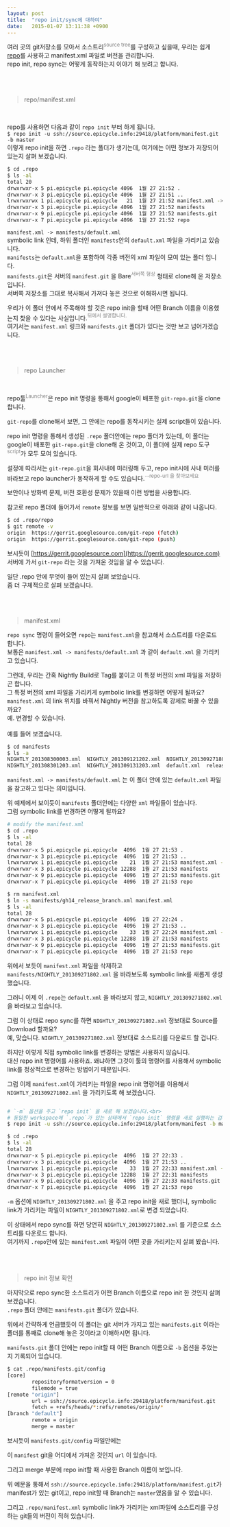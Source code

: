 ```yaml
---
layout: post
title:  "repo init/sync에 대하여"
date:   2015-01-07 13:11:38 +0900
---
```

여러 곳의 git저장소를 모아서 소스트리<span style="color:grey"><sup>source tree</sup></span>를 구성하고 싶을때, 우리는 쉽게 [repo](https://source.android.com/setup/develop?hl=ko#installing-repo)를 사용하고 manifest.xml 파일로 버전을 관리합니다.<br>
repo init, repo sync는 어떻게 동작하는지 이야기 해 보려고 합니다.<br>
<br>
<br>
<br>
> repo/manifest.xml
<br>

repo를 사용하면 다음과 같이 `repo init` 부터 하게 됩니다. <br>
`$ repo init -u ssh://source.epicycle.info:29418/platform/manifest.git -b master` <br>
이렇게 repo init을 하면 `.repo` 라는 폴더가 생기는데, 여기에는 어떤 정보가 저장되어 있는지 살펴 보겠습니다.<br>

```bash
$ cd .repo
$ ls -al
total 20
drwxrwxr-x 5 pi.epicycle pi.epicycle 4096  1월 27 21:52 .
drwxrwxr-x 3 pi.epicycle pi.epicycle 4096  1월 27 21:51 ..
lrwxrwxrwx 1 pi.epicycle pi.epicycle   21  1월 27 21:52 manifest.xml -> manifests/default.xml
drwxrwxr-x 3 pi.epicycle pi.epicycle 4096  1월 27 21:52 manifests
drwxrwxr-x 9 pi.epicycle pi.epicycle 4096  1월 27 21:52 manifests.git
drwxrwxr-x 7 pi.epicycle pi.epicycle 4096  1월 27 21:52 repo
```

`manifest.xml -> manifests/default.xml`<br>
symbolic link 인데, 하위 폴더인 `manifests`안의 `default.xml` 파일을 가리키고 있습니다.<br>
`manifests`는 `default.xml`을 포함하여 각종 버전의 xml 파일이 모여 있는 폴더 입니다.<br>
`manifests.git`은 서버의 `manifest.git` 을 Bare<span style="color:grey"><sup>서버쪽 형상</sup></span> 형태로 clone해 온 저장소 입니다.<br>
서버쪽 저장소를 그대로 복사해서 가져다 놓은 것으로 이해하시면 됩니다.<br>

우리가 이 폴더 안에서 주목해야 할 것은 repo init을 할때 어떤 Branch 이름을 이용했는지 찾을 수 있다는 사실입니다.<span style="color:grey"><sup>뒤에서 설명합니다.</sup></span><br>
여기서는 `manifest.xml` 링크와 `manifests.git` 폴더가 있다는 것만 보고 넘어가겠습니다.<br>
   <br>
   <br>
   <br>
> repo Launcher
<br>

repo툴<span style="color:grey"><sup>Launcher</sup></span>은 repo init 명령을 통해서 google이 배포한 `git-repo.git`을 clone 합니다.<br>

`git-repo`를 clone해서 보면, 그 안에는 repo를 동작시키는 실제 script들이 있습니다.<br>

repo init 명령을 통해서 생성된 `.repo` 폴더안에는 repo 폴더가 있는데, 이 폴더는 google이 배포한 `git-repo.git`을 clone해 온 것이고, 이 폴더에 실제 repo 도구<span style="color:grey"><sup>script</sup></span>가 모두 모여 있습니다.<br>

설정에 따라서는 `git-repo.git`을 회사내에 미러링해 두고, repo init시에 사내 미러를 바라보고 repo launcher가 동작하게 할 수도 있습니다.<span style="color:grey"><sup>--repo-url 을 찾아보세요</sup></span><br>

보안이나 방화벽 문제, 버전 호환성 문제가 있을때 이런 방법을 사용합니다.<br>

참고로 repo 폴더에 들어가서 `remote` 정보를 보면 일반적으로 아래와 같이 나옵니다.<br>
```bash
$ cd .repo/repo
$ git remote -v
origin  https://gerrit.googlesource.com/git-repo (fetch)
origin  https://gerrit.googlesource.com/git-repo (push)
```
보시듯이 [https://gerrit.googlesource.com](https://gerrit.googlesource.com) 서버에 가서 `git-repo` 라는 것을 가져온 것임을 알 수 있습니다.<br>

   일단 .repo 안에 무엇이 들어 있는지 살펴 보았습니다.<br>
   좀 더 구체적으로 살펴 보겠습니다.<br>
   <br>
<br>
<br>
> manifest.xml

`repo sync` 명령이 들어오면 `repo`는 `manifest.xml`을 참고해서 소스트리를 다운로드 합니다.<br>
보통은 `manifest.xml -> manifests/default.xml` 과 같이 `default.xml` 을 가리키고 있습니다.<br>

그런데, 우리는 간혹 Nightly Build로 Tag를 붙이고 이 특정 버전의 xml 파일을 저장하곤 합니다.<br>
그 특정 버전의 xml 파일을 가리키게 symbolic link를 변경하면 어떻게 될까요?<br>
`manifest.xml` 의 link 위치를 바꿔서 Nightly 버전을 참고하도록 강제로 바꿀 수 있을까요?<br>
예. 변경할 수 있습니다.<br>
<br>
예를 들어 보겠습니다.<br>
```bash
$ cd manifests
$ ls -a
NIGHTLY_201308300003.xml  NIGHTLY_201309121202.xml  NIGHTLY_201309271802.xml
NIGHTLY_201308301203.xml  NIGHTLY_201309131203.xml  default.xml  release.xml  .git
```

`manifest.xml -> manifests/default.xml` 는 이 폴더 안에 있는 `default.xml` 파일을 참고하고 있다는 의미입니다.<br>

위 예제에서 보이듯이 `manifests` 폴더안에는 다양한 `xml` 파일들이 있습니다.<br>
    그럼 symbolic link를 변경하면 어떻게 될까요?<br>

```bash
# modify the manifest.xml
$ cd .repo
$ ls -al
total 28
drwxrwxr-x 5 pi.epicycle pi.epicycle  4096  1월 27 21:53 .
drwxrwxr-x 3 pi.epicycle pi.epicycle  4096  1월 27 21:53 ..
lrwxrwxrwx 1 pi.epicycle pi.epicycle    21  1월 27 21:53 manifest.xml -> manifests/default.xml
drwxrwxr-x 3 pi.epicycle pi.epicycle 12288  1월 27 21:53 manifests
drwxrwxr-x 9 pi.epicycle pi.epicycle  4096  1월 27 21:53 manifests.git
drwxrwxr-x 7 pi.epicycle pi.epicycle  4096  1월 27 21:53 repo

$ rm manifest.xml
$ ln -s manifests/gh14_release_branch.xml manifest.xml
$ ls -al
total 28
drwxrwxr-x 5 pi.epicycle pi.epicycle  4096  1월 27 22:24 .
drwxrwxr-x 3 pi.epicycle pi.epicycle  4096  1월 27 21:53 ..
lrwxrwxrwx 1 pi.epicycle pi.epicycle    33  1월 27 22:24 manifest.xml -> manifests/NIGHTLY_201309271802.xml
drwxrwxr-x 3 pi.epicycle pi.epicycle 12288  1월 27 21:53 manifests
drwxrwxr-x 9 pi.epicycle pi.epicycle  4096  1월 27 21:53 manifests.git
drwxrwxr-x 7 pi.epicycle pi.epicycle  4096  1월 27 21:53 repo
```
위에서 보듯이 `manifest.xml` 파일을 삭제하고 `manifests/NIGHTLY_201309271802.xml` 을 바라보도록 symbolic link를 새롭게 생성했습니다.<br>

그러니 이제 이 `.repo`는 `default.xml` 을 바라보지 않고, `NIGHTLY_201309271802.xml` 을 바라보고 있습니다.<br>

그럼 이 상태로 repo sync를 하면 `NIGHTLY_201309271802.xml` 정보대로 Source를 Download 할까요?<br>
예, 맞습니다. `NIGHTLY_201309271802.xml` 정보대로 소스트리를 다운로드 할 겁니다.<br>

하지만 이렇게 직접 symbolic link를 변경하는 방법은 사용하지 않습니다.<br>
대신 repo init 명령어를 사용하죠. 왜냐하면 그것이 툴의 명령어를 사용해서 symbolic link를 정상적으로 변경하는 방법이기 때문입니다.<br>

그럼 이제 `manifest.xml`이 가리키는 파일을 repo init 명령어를 이용해서 `NIGHTLY_201309271802.xml` 을 가리키도록 해 보겠습니다.<br>
```bash

# `-m` 옵션을 주고 `repo init` 을 새로 해 보겠습니다.<br>
# 동일한 workspace에 `.repo`가 있는 상태에서 `repo init` 명령을 새로 실행하는 겁니다.<br>
$ repo init -u ssh://source.epicycle.info:29418/platform/manifest -b master -m NIGHTLY_201309271802.xml

$ cd .repo
$ ls -al
total 28
drwxrwxr-x 5 pi.epicycle pi.epicycle  4096  1월 27 22:33 .
drwxrwxr-x 3 pi.epicycle pi.epicycle  4096  1월 27 21:53 ..
lrwxrwxrwx 1 pi.epicycle pi.epicycle    33  1월 27 22:33 manifest.xml -> manifests/NIGHTLY_201309271802.xml
drwxrwxr-x 3 pi.epicycle pi.epicycle 12288  1월 27 22:31 manifests
drwxrwxr-x 9 pi.epicycle pi.epicycle  4096  1월 27 22:33 manifests.git
drwxrwxr-x 7 pi.epicycle pi.epicycle  4096  1월 27 21:53 repo
```
`-m` 옵션에 `NIGHTLY_201309271802.xml` 을 주고 repo init을 새로 했더니, symbolic link가 가리키는 파일이 `NIGHTLY_201309271802.xml`로 변경 되었습니다.<br>

이 상태에서 repo sync를 하면 당연히 `NIGHTLY_201309271802.xml` 를 기준으로 소스트리를 다운로드 합니다.<br>
여기까지 `.repo`안에 있는 `manifest.xml` 파일이 어떤 곳을 가리키는지 살펴 봤습니다.<br>
<br>
<br>
<br>
> repo init 정보 확인
 
마지막으로 repo sync한 소스트리가 어떤 Branch 이름으로 repo init 한 것인지 살펴 보겠습니다.<br>
`.repo` 폴더 안에는 `manifests.git` 폴더가 있습니다.<br>

위에서 간략하게 언급했듯이 이 폴더는 git 서버가 가지고 있는 `manifests.git` 이라는 폴더를 통째로 clone해 놓은 것이라고 이해하시면 됩니다.<br>

`manifests.git` 폴더 안에는 repo init할 때 어떤 Branch 이름으로 `-b` 옵션을 주었는지 기록되어 있습니다.<br>

```bash
$ cat .repo/manifests.git/config
[core]
        repositoryformatversion = 0
        filemode = true
[remote "origin"]
        url = ssh://source.epicycle.info:29418/platform/manifest.git
        fetch = +refs/heads/*:refs/remotes/origin/*
[branch "default"]
        remote = origin
        merge = master
```
보시듯이 `manifests.git/config` 파일안에는<br>

이 `manifest` git을 어디에서 가져온 것인지 `url` 이 있습니다.<br>

그리고 merge 부분에 repo init할 때 사용한 Branch 이름이 보입니다.<br>

위 예문을 통해서 `ssh://source.epicycle.info:29418/platform/manifest.git`가 manifest가 있는 git이고, repo init할 때 Branch는 `master`였음을 알 수 있습니다.<br>

그리고 `.repo/manifest.xml` symbolic link가 가리키는 xml파일에 소스트리를 구성하는 git들의 버전이 적혀 있습니다.
